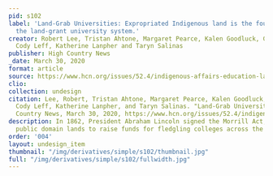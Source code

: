 ```yaml
---
pid: s102
label: 'Land-Grab Universities: Expropriated Indigenous land is the foundation of
  the land-grant university system.'
creator: Robert Lee, Tristan Ahtone, Margaret Pearce, Kalen Goodluck, Geoff McGhee,
  Cody Leff, Katherine Lanpher and Taryn Salinas
publisher: High Country News
_date: March 30, 2020
format: article
source: https://www.hcn.org/issues/52.4/indigenous-affairs-education-land-grab-universities
clio:
collection: undesign
citation: Lee, Robert, Tristan Ahtone, Margaret Pearce, Kalen Goodluck, Geoff McGhee,
  Cody Leff, Katherine Lanpher, and Taryn Salinas. "Land-Grab Universities." High
  Country News, March 30, 2020, https://www.hcn.org/issues/52.4/indigenous-affairs-education-land-grab-universities.
description: In 1862, President Abraham Lincoln signed the Morrill Act, which distributed
  public domain lands to raise funds for fledgling colleges across the nation.
order: '004'
layout: undesign_item
thumbnail: "/img/derivatives/simple/s102/thumbnail.jpg"
full: "/img/derivatives/simple/s102/fullwidth.jpg"
---
```

